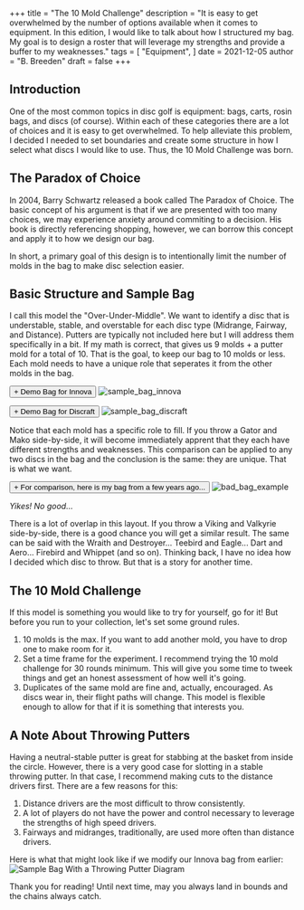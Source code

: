 +++
title = "The 10 Mold Challenge"
description = "It is easy to get overwhelmed by the number of options available when it comes to equipment. In this edition, I would like to talk about how I structured my bag. My goal is to design a roster that will leverage my strengths and provide a buffer to my weaknesses."
tags = [
    "Equipment",
]
date = 2021-12-05
author = "B. Breeden"
draft = false
+++

## Introduction

One of the most common topics in disc golf is equipment: bags, carts, rosin bags, and discs (of course). Within each of these categories there are a lot of choices and it is easy to get overwhelmed. To help alleviate this problem, I decided I needed to set boundaries and create some structure in how I select what discs I would like to use. Thus, the 10 Mold Challenge was born.

## The Paradox of Choice

In 2004, Barry Schwartz released a book called The Paradox of Choice. The basic concept of his argument is that if we are presented with too many choices, we may experience anxiety around commiting to a decision. His book is directly referencing shopping, however, we can borrow this concept and apply it to how we design our bag.

In short, a primary goal of this design is to intentionally limit the number of molds in the bag to make disc selection easier.

## Basic Structure and Sample Bag

I call this model the "Over-Under-Middle". We want to identify a disc that is understable, stable, and overstable for each disc type (Midrange, Fairway, and Distance). Putters are typically not included here but I will address them specifically in a bit. If my math is correct, that gives us 9 molds + a putter mold for a total of 10. That is the goal, to keep our bag to 10 molds or less. Each mold needs to have a unique role that seperates it from the other molds in the bag.

<!-- Distance Drivers:
* Destroyer (Overstable)
* Shryke (Stable)
* Daedalus (Understable)

Fairway Drivers:
* Firebird (Overstable)
* TL3 (Stable)
* Leopard3 (Understable)

Midrange: 
* Gator (Overstable)
* Mako (Stable)
* Manta (Understable)

Putter: 
* Aviar -->

<button value="sample_bag_innova" id="demo_bag_innova_button" onclick="hide_show_img(this)">+ Demo Bag for Innova</button>
![sample_bag_innova](/sample_bag_innova.jpeg "Sample Bag Diagram for Innova")

<button value="sample_bag_discraft" id="demo_bag_discraft_button" onclick="hide_show_img(this)">+ Demo Bag for Discraft</button>
![sample_bag_discraft](/sample_bag_discraft.jpeg "Sample Bag Diagram for Discraft")

Notice that each mold has a specific role to fill. If you throw a Gator and Mako side-by-side, it will become immediately apprent that they each have different strengths and weaknesses. This comparison can be applied to any two discs in the bag and the conclusion is the same: they are unique. That is what we want.

<button value="bad_bag_example" id="bad_bag_button" onclick="hide_show_img(this)">+ For comparison, here is my bag from a few years ago...</button>
![bad_bag_example](/sample_bag_bad.jpeg "A sample bag that does not follow the proposed model")

*Yikes! No good...*

There is a lot of overlap in this layout. If you throw a Viking and Valkyrie side-by-side, there is a good chance you will get a similar result. The same can be said with the Wraith and Destroyer... Teebird and Eagle... Dart and Aero... Firebird and Whippet (and so on). Thinking back, I have no idea how I decided which disc to throw. But that is a story for another time.

## The 10 Mold Challenge

If this model is something you would like to try for yourself, go for it! But before you run to your collection, let's set some ground rules.

1. 10 molds is the max. If you want to add another mold, you have to drop one to make room for it.
2. Set a time frame for the experiment. I recommend trying the 10 mold challenge for 30 rounds minimum. This will give you some time to tweek things and get an honest assessment of how well it's going.
3. Duplicates of the same mold are fine and, actually, encouraged. As discs wear in, their flight paths will change. This model is flexible enough to allow for that if it is something that interests you.

## A Note About Throwing Putters

Having a neutral-stable putter is great for stabbing at the basket from inside the circle. However, there is a very good case for slotting in a stable throwing putter. In that case, I recommend making cuts to the distance drivers first. There are a few reasons for this:

1. Distance drivers are the most difficult to throw consistently.
2. A lot of players do not have the power and control necessary to leverage the strengths of high speed drivers.
3. Fairways and midranges, traditionally, are used more often than distance drivers.

Here is what that might look like if we modify our Innova bag from earlier:
![Sample Bag With a Throwing Putter Diagram](/sample_bag_putter.jpeg)

Thank you for reading! Until next time, may you always land in bounds and the chains always catch.